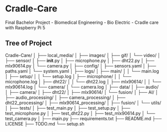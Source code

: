 # Cradle-Care
Final Bachelor Project - Biomedical Engineering - Bio Electric - Cradle care with Raspberry Pi 5


## Tree of Project

Cradle-Care/
│
├── local_media/
│   ├── images/
│   ├── gif/
│   └── video/
│
├── sensor/
│   ├── __init__.py
│   ├── microphone.py
│   ├── dht22.py
│   ├── mlx90614.py
│   └── camera.py
│
├── config/
│   ├── sensors.yaml
│   ├── paths.yaml
│   └── system.yaml
│
├── logs/
│   ├── main/
│   │   └── main.log
│   ├── setup/
│   │   └── setup.log
│   ├── microphone/
│   │   └── microphone.log
│   ├── dht22/
│   │   └── dht22.log
│   ├── mlx90614/
│   │   └── mlx90614.log
│   └── camera/
│       └── camera.log
│
├── data/
│   ├── audio/
│   ├── camera/
│   ├── dht22/
│   ├── mlx90614/
│   └── fusion/
│
├── AI/
│   ├── audio_processing/
│   ├── camera_processing/
│   ├── dht22_processing/
│   ├── mlx90614_processing/
│   ├── fusion/
│   └── utils/
│
├── tests/
│   ├── test_main.py
│   ├── test_setup.py
│   ├── test_microphone.py
│   ├── test_dht22.py
│   ├── test_mlx90614.py
│   └── test_camera.py
│
├── main.py
├── requirements.txt
├── README.md
├── LICENSE
├── TODO.md
└── setup.sh

